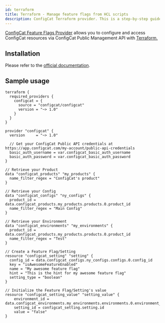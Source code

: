 ```yaml
---
id: terraform
title: Terraform - Manage feature flags from HCL scripts
description: ConfigCat Terraform provider. This is a step-by-step guide on how to manage feature flags from Terraform using the ConfigCat Terraform provider.
---
```


<a href="https://registry.terraform.io/providers/configcat/configcat" target="_blank" >ConfigCat Feature Flags Provider</a> allows you to configure and access ConfigCat resources via ConfigCat Public Management API with <a href="https://www.terraform.io/" target="_blank" >Terraform.</a>

## Installation

Please refer to the <a href="https://registry.terraform.io/providers/configcat/configcat/latest/docs" target="_blank">official documentation</a>.

## Sample usage

```hcl
terraform {
  required_providers {
    configcat = {
      source = "configcat/configcat"
      version = "~> 1.0"
    }
  }
}

provider "configcat" {
  version     = "~> 1.0"

  // Get your ConfigCat Public API credentials at https://app.configcat.com/my-account/public-api-credentials
  basic_auth_username = var.configcat_basic_auth_username
  basic_auth_password = var.configcat_basic_auth_password
}

// Retrieve your Product
data "configcat_products" "my_products" {
  name_filter_regex = "ConfigCat's product"
}

// Retrieve your Config
data "configcat_configs" "ny_configs" {
  product_id = data.configcat_products.my_products.products.0.product_id
  name_filter_regex = "Main Config"
}

// Retrieve your Environment
data "configcat_environments" "my_environments" {
  product_id = data.configcat_products.my_products.products.0.product_id
  name_filter_regex = "Test"
}

// Create a Feature Flag/Setting
resource "configcat_setting" "setting" {
  config_id = data.configcat_configs.ny_configs.configs.0.config_id
  key = "isAwesomeFeatureEnabled"
  name = "My awesome feature flag"
  hint = "This is the hint for my awesome feature flag"
  setting_type = "boolean"
}

// Initialize the Feature Flag/Setting's value
resource "configcat_setting_value" "setting_value" {
    environment_id = data.configcat_environments.my_environments.environments.0.environment_id
    setting_id = configcat_setting.setting.id
    value = "false"
}
```
